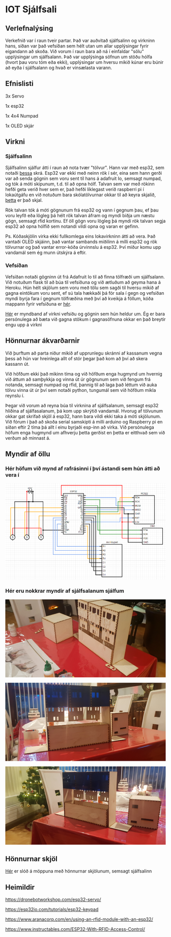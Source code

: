 # IOT Sjálfsali

## Verlefnalýsing

Verkefnið var í raun tveir partar. Það var auðvitað sjálfsalinn og virkninn hans, síðan var það vefsíðan sem hélt utan um allar upplýsingar fyrir eigandann að skoða.
Við vorum í raun bara að ná í einfaldar "sölu" upplýsingar um sjálfsalann. Það var upplýsinga söfnun um stöðu hólfa (hvort þau voru tóm eða ekki), upplýsingar um hversu mikið kúnar eru búnir að eyða í sjálfsalann og hvað er vinsælasta varann.

## Efnislisti

3x Servo

1x esp32

1x 4x4 Numpad

1x OLED skjár

## Virkni

### Sjálfsalinn

Sjálfsalinn sjálfur átti í raun að nota tvær "tölvur". Hann var með esp32, sem notaði [þessa](https://github.com/LukasMG/Lokaverkefni-VESM3/tree/main/Lokaverkefni%20VESM-3/Wending_machience/Wending_machience) skrá. Esp32 var ekki með neinn rök í sér, eina sem hann gerði var að senda gögnin sem voru sent til hans á adafruit Io, semsagt numpad, og tók á móti skipunum, t.d. til að opna hólf. Talvan sem var með rökinn hefði geta verið hver sem er, það hefði líklegast verið raspberri pi í lokaútgáfu en við notuðum bara skólatölvurnar okkar til að keyra skjalið, [þetta](https://github.com/LukasMG/Lokaverkefni-VESM3/tree/main/Lokaverkefni%20VESM-3/processor) er það skjal. 

Rök talvan tók á móti gögnunum frá esp32 og vann í gegnum þau, ef þau voru leyfð eða lögleg þá hélt rök talvan áfram og myndi biðja um næstu gögn, semsagt rfid kortinu. Ef öll gögn voru lögleg þá myndi rök talvan segja esp32 að opna hólfið sem notandi vildi opna og varan er gefinn.

Ps. Kóðaskjölin virka ekki fullkomlega eins lokavirkninn átti að vera. Það vantaði OLED skjáinn, það vantar sambands miðilinn á mílli esp32 og rök tölvurnar og það vantar error-kóða úrvinnslu á esp32. Því miður komu upp vandamál sem ég munn útskýra á eftir.

### Vefsíðan

Vefsíðan notaði gögninn út frá Adafruit Io til að finna tölfræði um sjálfsalann. Við notuðum flask til að búa til vefsíðuna og við ætluðum að geyma hana á Heroku. Hún hélt skjölum sem voru með tölu sem sagði til hversu mikið af gagna eintökum voru sent, ef sú tala hækkaði þá fór sala í gegn og vefsíðan myndi byrja fara í gegnum tölfræðina með því að kveikja á föllum, kóða mappann fyrir vefsíðuna er [hér](https://github.com/LukasMG/Lokaverkefni-VESM3/tree/main/Lokaverkefni%20VESM-3/Vefsíðan).

[Hér](https://youtu.be/VfE6Zoql3Tg) er myndband af virkni vefsíðu og gögnin sem hún heldur um. Ég er bara persónulega að bæta við gagna stökum í gagnasöfnuna okkar en það breytir engu upp á virkni

## Hönnurnar ákvarðarnir

Við þurftum að parta niður mikið af upprunlegu skránni af kassanum vegna þess að hún var hreinlega allt of stór þegar það kom að því að skera kassann út.

Við höfðum ekki það mikinn tíma og við höfðum enga hugmynd um hvernig við áttum að samþykkja og vinna út úr gögnunum sem við fengum frá notanda, semsagt numpad og rfid, þannig til að laga það léttum við auka tölvu vinna út úr því sem notaði python, tungumál sem við höfðum mikla reynslu í.

Þegar við vorum að reyna búa til virknina af sjálfsalanum, semsagt esp32 hliðina af sjálfasalanum, þá kom upp skrýtið vandamál. Hvorug af tölvunum okkar gat skrifað skjöl á esp32, hann bara vildi ekki taka á móti skjölunum. Við fórum í það að skoða serial samskipti á milli arduino og Raspberry pi en síðan eftir 2 tíma þá allt í einu byrjaði esp-inn að virka. Við persónulega höfum enga hugmynd um afhverju þetta gerðist en þetta er eitthvað sem við verðum að minnast á.

## Myndir af öllu

### Hér höfum við mynd af rafrásinni í því ástandi sem hún átti að vera í

![Rafrás](https://github.com/LukasMG/Lokaverkefni-VESM3/blob/main/Lokaverkefni%20VESM-3/mynd/rafras.png)

### Hér eru nokkrar myndir af sjálfsalanum sjálfum

![kassi 1](https://github.com/LukasMG/Lokaverkefni-VESM3/blob/main/Lokaverkefni%20VESM-3/mynd/kassi1.png)

![kassi 2](https://github.com/LukasMG/Lokaverkefni-VESM3/blob/main/Lokaverkefni%20VESM-3/mynd/kassi2.png)

![kassi 3](https://github.com/LukasMG/Lokaverkefni-VESM3/blob/main/Lokaverkefni%20VESM-3/mynd/kassi3.png)

## Hönnurnar skjöl

[Hér](https://github.com/LukasMG/Lokaverkefni-VESM3/tree/main/Lokaverkefni%20VESM-3/stl%20files) er slóð á möppuna með hönnurnar skjölunum, semsagt sjálfsalinn

## Heimildir

https://dronebotworkshop.com/esp32-servo/

https://esp32io.com/tutorials/esp32-keypad

https://www.aranacorp.com/en/using-an-rfid-module-with-an-esp32/

https://www.instructables.com/ESP32-With-RFID-Access-Control/
